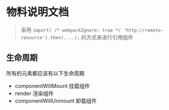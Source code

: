 # 物料说明文档 

> 采用 `import( /* webpackIgnore: true */ 'http://remote-resource').then(....);` 的方式来进行引用组件


## 生命周期

所有的元素都应该有以下生命周期 

- componentWillMount     挂载组件 
- render                 渲染组件
- componentWillUnmount   卸载组件


